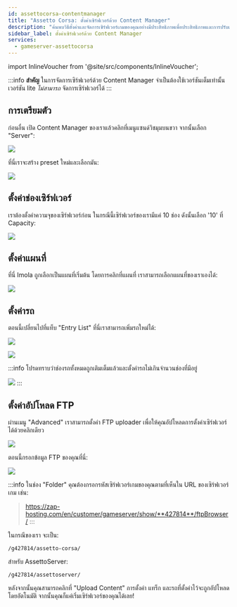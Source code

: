 ```yaml
---
id: assettocorsa-contentmanager
title: "Assetto Corsa: ตั้งค่าเซิร์ฟเวอร์ด้วย Content Manager"
description: "ค้นพบวิธีตั้งค่าและจัดการเซิร์ฟเวอร์เกมของคุณอย่างมีประสิทธิภาพเพื่อประสิทธิภาพและการปรับแต่งที่ดีที่สุด → เรียนรู้เพิ่มเติมตอนนี้"
sidebar_label: ตั้งค่าเซิร์ฟเวอร์ด้วย Content Manager
services:
  - gameserver-assettocorsa
---
```


import InlineVoucher from '@site/src/components/InlineVoucher';

:::info
**สำคัญ** ในการจัดการเซิร์ฟเวอร์ด้วย Content Manager จำเป็นต้องใช้เวอร์ชันเต็มเท่านั้น เวอร์ชัน lite *ไม่สามารถ* จัดการเซิร์ฟเวอร์ได้
:::

<InlineVoucher />


## การเตรียมตัว

ก่อนอื่น เปิด Content Manager ของเราแล้วคลิกที่เมนูแซนด์วิชมุมบนขวา จากนั้นเลือก "Server":

![](https://screensaver01.zap-hosting.com/index.php/s/LGKdDPSCMCEMEZj/preview)

ที่นี่เราจะสร้าง preset ใหม่และเลือกมัน:

![](https://screensaver01.zap-hosting.com/index.php/s/XLTcJkwrAAwB65o/preview)

## ตั้งค่าช่องเซิร์ฟเวอร์

เราต้องตั้งค่าความจุของเซิร์ฟเวอร์ก่อน ในกรณีนี้เซิร์ฟเวอร์ของเรามีแค่ 10 ช่อง ดังนั้นเลือก '10' ที่ Capacity:

![](https://screensaver01.zap-hosting.com/index.php/s/XreNRjbpSJJqEsQ/preview)

## ตั้งค่าแผนที่

ที่นี่ Imola ถูกเลือกเป็นแผนที่เริ่มต้น โดยการคลิกที่แผนที่ เราสามารถเลือกแผนที่ของเราเองได้:

![](https://screensaver01.zap-hosting.com/index.php/s/B87ywSwXHL6qzFD/preview)



## ตั้งค่ารถ

ตอนนี้เปลี่ยนไปที่แท็บ "Entry List" ที่นี่เราสามารถเพิ่มรถใหม่ได้:


![](https://screensaver01.zap-hosting.com/index.php/s/bY5Q5WB7nDq7f8q/preview)


![](https://screensaver01.zap-hosting.com/index.php/s/w6oxDfGJifFZbd7/preview)


:::info
โปรดทราบว่าช่องรถทั้งหมดถูกเติมเต็มแล้วและตั้งค่ารถไม่เกินจำนวนช่องที่มีอยู่

![](https://screensaver01.zap-hosting.com/index.php/s/tSZn2QJLzfDx4r9/preview)
:::

## ตั้งค่าอัปโหลด FTP

ผ่านเมนู "Advanced" เราสามารถตั้งค่า FTP uploader เพื่อให้คุณอัปโหลดการตั้งค่าเซิร์ฟเวอร์ได้ด้วยคลิกเดียว

![](https://screensaver01.zap-hosting.com/index.php/s/7TmdJPGKAbAJnDP/preview)


ตอนนี้กรอกข้อมูล FTP ของคุณที่นี่:

![](https://screensaver01.zap-hosting.com/index.php/s/7R9xNeEbDQpF4BD/preview)

:::info
ในช่อง "Folder" คุณต้องกรอกรหัสเซิร์ฟเวอร์เกมของคุณตามที่เห็นใน URL ของเซิร์ฟเวอร์เกม เช่น:

> https://zap-hosting.com/en/customer/gameserver/show/**427814**/ftpBrowser/
:::

ในกรณีของเรา จะเป็น:

```
/g427814/assetto-corsa/
```

สำหรับ AssettoServer:

```
/g427814/assettoserver/
```

หลังจากนั้นคุณสามารถคลิกที่ "Upload Content" การตั้งค่า แทร็ก และรถที่ตั้งค่าไว้จะถูกอัปโหลดโดยอัตโนมัติ จากนั้นคุณก็แค่เริ่มเซิร์ฟเวอร์ของคุณได้เลย!

<InlineVoucher />